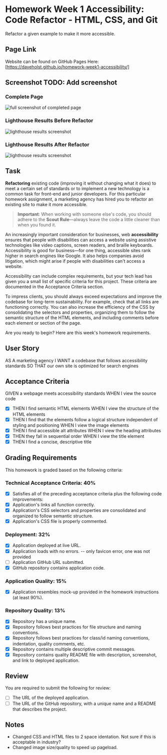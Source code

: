 # Homework Week 1 Accessibility: Code Refactor - HTML, CSS, and Git

Refactor a given example to make it more accessible.

## Page Link

Website can be found on GitHub Pages Here: [https://daveholst.github.io/homework-week1-accessibility/]

## Screenshot TODO: Add screenshot

### Complete Page

![full screenshot of completed page](./assets/screenshots/screenshot.png)

### Lighthouse Results Before Refactor

![lighthouse results screenshot](./assets/screenshots/lighthouse-before.png)

### Lighthouse Results After Refactor

![lighthouse results screenshot](./assets/screenshots/lighthouse-after.png)

## Task

**Refactoring** existing code (improving it without changing what it does) to meet a certain set of standards or to implement a new technology is a common task for front-end and junior developers. For this particular homework assignment, a marketing agency has hired you to refactor an existing site to make it more accessible.

> **Important**: When working with someone else's code, you should adhere to the **Scout Rule**&mdash;always leave the code a little cleaner than when you found it.

An increasingly important consideration for businesses, web **accessibility** ensures that people with disabilities can access a website using assistive technologies like video captions, screen readers, and braille keyboards. Accessibility is good for business&mdash;for one thing, accessible sites rank higher in search engines like Google. It also helps companies avoid litigation, which might arise if people with disabilities can't access a website.

Accessibility can include complex requirements, but your tech lead has given you a small list of specific criteria for this project. These criteria are documented in the Acceptance Criteria section.

To impress clients, you should always exceed expectations and improve the codebase for long-term sustainability. For example, check that all links are functioning correctly. You can also increase the efficiency of the CSS by consolidating the selectors and properties, organizing them to follow the semantic structure of the HTML elements, and including comments before each element or section of the page.

Are you ready to begin? Here are this week's homework requirements.

## User Story

AS A marketing agency
I WANT a codebase that follows accessibility standards
SO THAT our own site is optimized for search engines

## Acceptance Criteria

GIVEN a webpage meets accessibility standards
WHEN I view the source code

- [x] THEN I find semantic HTML elements
      WHEN I view the structure of the HTML elements
- [x] THEN I find that the elements follow a logical structure independent of styling and positioning
      WHEN I view the image elements
- [x] THEN I find accessible alt attributes
      WHEN I view the heading attributes
- [x] THEN they fall in sequential order
      WHEN I view the title element
- [x] THEN I find a concise, descriptive title

## Grading Requirements

This homework is graded based on the following criteria:

### Technical Acceptance Criteria: 40%

- [x] Satisfies all of the preceding acceptance criteria plus the following code improvements:
- [x] Application's links all function correctly.
- [x] Application's CSS selectors and properties are consolidated and organized to follow semantic structure.
- [x] Application's CSS file is properly commented.

### Deployment: 32%

- [x] Application deployed at live URL.
- [x] Application loads with no errors. -- only favicon error, one was not provided
- [ ] Application GitHub URL submitted.
- [x] GitHub repository contains application code.

### Application Quality: 15%

- [x] Application resembles mock-up provided in the homework instructions (at least 90%).

### Repository Quality: 13%

- [x] Repository has a unique name.
- [x] Repository follows best practices for file structure and naming conventions.
- [x] Repository follows best practices for class/id naming conventions, indentation, quality comments, etc.
- [x] Repository contains multiple descriptive commit messages.
- [x] Repository contains quality README file with description, screenshot, and link to deployed application.

## Review

You are required to submit the following for review:

- [ ] The URL of the deployed application.
- [ ] The URL of the GitHub repository, with a unique name and a README that describes the project.

## Notes

- Changed CSS and HTML files to 2 space identation. Not sure if this is acceptable in industry?
- Changed image size/quality to speed up pageload.
